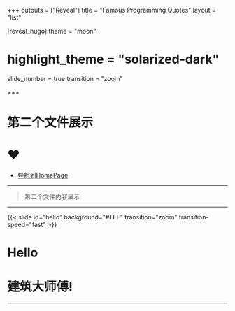 +++
outputs = ["Reveal"]
title = "Famous Programming Quotes"
layout = "list"

[reveal_hugo]
theme = "moon"
# highlight_theme = "solarized-dark"
slide_number = true
transition = "zoom"

+++
# 第二个文件展示
# ❤️
- [导航到HomePage](/#/)
---

> 第二个文件内容展示

---

{{< slide id="hello" background="#FFF" transition="zoom" transition-speed="fast" >}}

# Hello 

# 建筑大师傅!

---